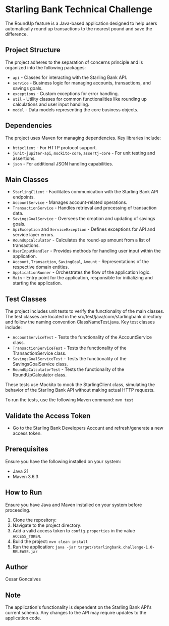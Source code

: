 # Starling Bank Technical Challenge

The RoundUp feature is a Java-based application designed to help users automatically round up transactions to the nearest pound and save the difference.

## Project Structure

The project adheres to the separation of concerns principle and is organized into the following packages:

- `api` - Classes for interacting with the Starling Bank API.
- `service` - Business logic for managing accounts, transactions, and savings goals.
- `exceptions` - Custom exceptions for error handling.
- `util` - Utility classes for common functionalities like rounding up calculations and user input handling.
- `model` - Data models representing the core business objects.
  
## Dependencies

The project uses Maven for managing dependencies. Key libraries include:

- `httpclient` - For HTTP protocol support.
- `junit-jupiter-api`, `mockito-core`, `assertj-core` - For unit testing and assertions.
- `json` - For additional JSON handling capabilities.

## Main Classes

- `StarlingClient` - Facilitates communication with the Starling Bank API endpoints.
- `AccountService` - Manages account-related operations.
- `TransactionService` - Handles retrieval and processing of transaction data.
- `SavingsGoalService` - Oversees the creation and updating of savings goals.
- `ApiException` and `ServiceException` - Defines exceptions for API and service layer errors.
- `RoundUpCalculator` - Calculates the round-up amount from a list of transactions.
- `UserInputHandler` - Provides methods for handling user input within the application.
- `Account`, `Transaction`, `SavingGoal`, `Amount` - Representations of the respective domain entities. 
- `ApplicationRunner` - Orchestrates the flow of the application logic.
- `Main` - Entry point for the application, responsible for initializing and starting the application.


## Test Classes

The project includes unit tests to verify the functionality of the main classes. The test classes are located in the src/test/java/com/starlingbank directory and follow the naming convention ClassNameTest.java. Key test classes include:

- `AccountServiceTest` - Tests the functionality of the AccountService class.
- `TransactionServiceTest` - Tests the functionality of the TransactionService class.
- `SavingsGoalServiceTest` - Tests the functionality of the SavingsGoalService class.
- `RoundUpCalculatorTest` - Tests the functionality of the RoundUpCalculator class.

These tests use Mockito to mock the StarlingClient class, simulating the behavior of the Starling Bank API without making actual HTTP requests.

To run the tests, use the following Maven command: `mvn test`

## Validate the Access Token
- Go to the Starling Bank Developers Account and refresh/generate a new access token.

## Prerequisites

Ensure you have the following installed on your system:

- Java 21 
- Maven 3.6.3 

## How to Run

Ensure you have Java and Maven installed on your system before proceeding.

1. Clone the repository:
2. Navigate to the project directory:
3. Add a valid access token to `config.properties` in the value `ACCESS_TOKEN`.
4. Build the project: `mvn clean install`
5. Run the application: `java -jar target/starlingbank.challenge-1.0-RELEASE.jar`

## Author

Cesar Goncalves

## Note

The application's functionality is dependent on the Starling Bank API's current schema. Any changes to the API may require updates to the application code.